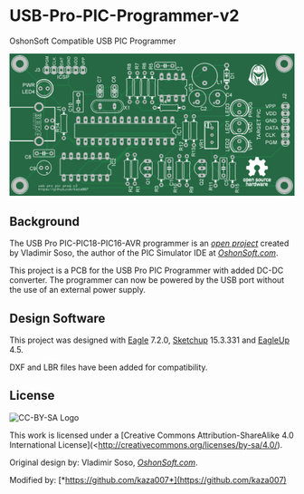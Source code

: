 # USB-Pro-PIC-Programmer-v2
OshonSoft Compatible USB PIC Programmer

![PCB](https://github.com/kaza007/USB-Pro-PIC-Programmer-v2/blob/master/eagleUp_usbpropicprog-v2_board_top.png)

Background
----------
The USB Pro PIC-PIC18-PIC16-AVR programmer is an [*open project*](http://www.oshonsoft.com/picprogprousb.html) created by Vladimir Soso, the author of the PIC Simulator IDE at [*OshonSoft.com*](http://www.oshonsoft.com/).

This project is a PCB for the USB Pro PIC Programmer with added DC-DC converter. The programmer can now be powered by the USB port without the use of an external power supply.

Design Software
-----------------
This project was designed with [Eagle](http://www.cadsoftusa.com/) 7.2.0, [Sketchup](http://www.sketchup.com/) 15.3.331 and [EagleUp](http://eagleup.wordpress.com) 4.5.

DXF and LBR files have been added for compatibility.

License
-------
![CC-BY-SA Logo](https://i.creativecommons.org/l/by-sa/4.0/88x31.png)

This work is licensed under a [Creative Commons Attribution-ShareAlike 4.0 International License](<http://creativecommons.org/licenses/by-sa/4.0/).

Original design by: Vladimir Soso, [*OshonSoft.com*](http://www.oshonsoft.com/).

Modified by: [*https://github.com/kaza007*](https://github.com/kaza007)

